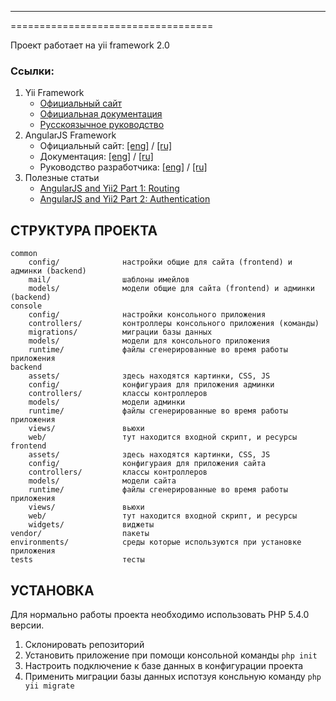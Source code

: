 ******************************
===================================

Проект работает на yii framework 2.0

### Ссылки:
1. Yii Framework
    - [Официальный сайт](http://www.yiiframework.com/) <br>
    - [Официальная документация](http://www.yiiframework.com/doc-2.0/) <br>
    - [Русскоязычное руководство](https://yiiframework.com.ua/ru/doc/guide/2/) <br>
2. AngularJS Framework
    - Официальный сайт: [[eng]](https://angularjs.org/) / [[ru]](http://angular.ru/)
    - Документация: [[eng]](https://docs.angularjs.org/api) / [[ru]](http://angular.ru/api/)
    - Руководство разработчика: [[eng]](https://docs.angularjs.org/guide) / [[ru]](http://angular.ru/guide/)
3. Полезные статьи
    - [AngularJS and Yii2 Part 1: Routing](http://blog.neattutorials.com/angularjs-yii2-part-1-routing/)
    - [AngularJS and Yii2 Part 2: Authentication](http://blog.neattutorials.com/angularjs-and-yii2-part-2-authentication/)

СТРУКТУРА ПРОЕКТА
-------------------

```
common
    config/              настройки общие для сайта (frontend) и админки (backend)
    mail/                шаблоны имейлов
    models/              модели общие для сайта (frontend) и админки (backend)
console
    config/              настройки консольного приложения
    controllers/         контроллеры консольного приложения (команды)
    migrations/          миграции базы данных
    models/              модели для консольного приложения
    runtime/             файлы сгенерированные во время работы приложения
backend
    assets/              здесь находятся картинки, CSS, JS
    config/              конфигураия для приложения админки
    controllers/         классы контроллеров
    models/              модели админки
    runtime/             файлы сгенерированные во время работы приложения
    views/               вьюхи
    web/                 тут находится входной скрипт, и ресурсы
frontend
    assets/              здесь находятся картинки, CSS, JS
    config/              конфигураия для приложения сайта
    controllers/         классы контроллеров
    models/              модели сайта
    runtime/             файлы сгенерированные во время работы приложения
    views/               вьюхи
    web/                 тут находится входной скрипт, и ресурсы
    widgets/             виджеты
vendor/                  пакеты
environments/            среды которые используются при установке приложения
tests                    тесты
```

УСТАНОВКА
------------

Для нормально работы проекта необходимо использовать PHP 5.4.0 версии.

1. Склонировать репозиторий
2. Установить приложение при помощи консольной команды ``` php init ```
3. Настроить подключение к базе данных в конфигурации проекта
4. Применить миграции базы данных испотзуя консльную команду ``` php yii migrate ```